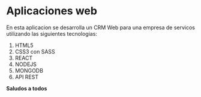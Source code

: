 # Aplicaciones web 

En esta aplicacion se desarrolla un CRM Web para una empresa de servicos utilizando las siguientes tecnologias:
1. HTML5
1. CSS3 con SASS
1. REACT
1. NODEJS
1. MONGODB
1. API REST

**Saludos a todos** 